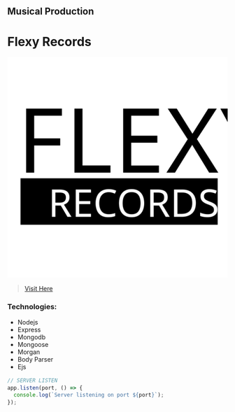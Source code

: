 ## Musical Production
# **Flexy Records**
![Flexy Logo](public/img/logo.svg)
> [Visit Here](https://flexyrecords-web.herokuapp.com/ 'Click!')
### Technologies:
- Nodejs
- Express
- Mongodb
- Mongoose
- Morgan
- Body Parser
- Ejs

```javascript
// SERVER LISTEN
app.listen(port, () => {
  console.log(`Server listening on port ${port}`);
});

```